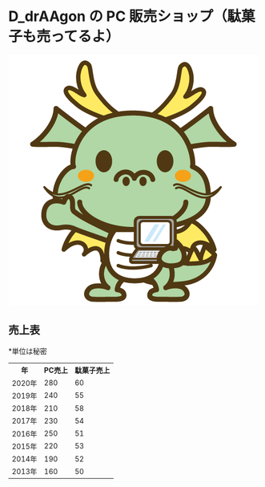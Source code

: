 # D_drAAgon の PC 販売ショップ（駄菓子も売ってるよ）

![1.png](1.png)

## 売上表

*単位は秘密

<table>
  <tr>
    <th>年</th>
    <th>PC売上</th>
    <th>駄菓子売上</th>
  </tr>
  <tr>
    <td>2020年</td>
    <td>280</td>
    <td>60</td>
  </tr>
  <tr>
    <td>2019年</td>
    <td>240</td>
    <td>55</td>
  </tr>
  <tr>
    <td>2018年</td>
    <td>210</td>
    <td>58</td>
  </tr>
  <tr>
    <td>2017年</td>
    <td>230</td>
    <td>54</td>
  </tr>
  <tr>
    <td>2016年</td>
    <td>250</td>
    <td>51</td>
  </tr>
  <tr>
    <td>2015年</td>
    <td>220</td>
    <td>53</td>
  </tr>
  <tr>
    <td>2014年</td>
    <td>190</td>
    <td>52</td>
  </tr>
  <tr>
    <td>2013年</td>
    <td>160</td>
    <td>50</td>
  </tr>
</table>